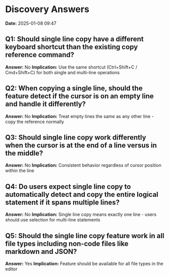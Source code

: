 # Discovery Answers

**Date:** 2025-01-08 09:47

## Q1: Should single line copy have a different keyboard shortcut than the existing copy reference command?
**Answer:** No
**Implication:** Use the same shortcut (Ctrl+Shift+C / Cmd+Shift+C) for both single and multi-line operations

## Q2: When copying a single line, should the feature detect if the cursor is on an empty line and handle it differently?
**Answer:** No
**Implication:** Treat empty lines the same as any other line - copy the reference normally

## Q3: Should single line copy work differently when the cursor is at the end of a line versus in the middle?
**Answer:** No
**Implication:** Consistent behavior regardless of cursor position within the line

## Q4: Do users expect single line copy to automatically detect and copy the entire logical statement if it spans multiple lines?
**Answer:** No
**Implication:** Single line copy means exactly one line - users should use selection for multi-line statements

## Q5: Should the single line copy feature work in all file types including non-code files like markdown and JSON?
**Answer:** Yes
**Implication:** Feature should be available for all file types in the editor